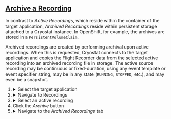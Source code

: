 ## [Archive a Recording](#archive-a-recording)
In contrast to <i>Active Recordings</i>, which reside within the container
of the target application, <i>Archived Recordings</i> reside within persistent
storage attached to a Cryostat instance. In OpenShift, for example, the
archives are stored in a `PersistentVolumeClaim`.

Archived recordings are created by performing archival upon active recordings.
When this is requested, Cryostat connects to the target application and copies
the Flight Recorder data from the selected active recording into an archived
recording file in storage. The active source recording may be continuous or
fixed-duration, using any event template or event specifier string, may be in
any state (`RUNNING`, `STOPPED`, etc.), and may even be a snapshot.

<ol>
  <li>
    <details>
      <summary>Select the target application</summary>
      <a href="{{site.url}}/images/archive-a-recording-1.png" target="_blank">
        <img src="{{site.url}}/images/archive-a-recording-1.png">
      </a>
    </details>
  </li>
  <li>
    <details>
      <summary>Navigate to Recordings</summary>
      <a href="{{site.url}}/images/archive-a-recording-2.png" target="_blank">
        <img src="{{site.url}}/images/archive-a-recording-2.png">
      </a>
      <p>
        Supply JMX credentials to authenticate to the target, if necessary. If
        the target is not configured with JMX authentication then the
        connection attempt will continue without prompting for credentials.
      </p>
      <p>
        If the target JVM has SSL/TLS enabled on JMX connections then it may be
        necessary to add the target's certificate to Cryostat's trust store. Go
        to <a href="{{site.url}}/getting-started#add-a-trusted-certificate">Add a Trusted Certificate</a>
        and return to this section after completing that guide.
      </p>
      <a href="{{site.url}}/images/archive-a-recording-3.png" target="_blank">
        <img src="{{site.url}}/images/archive-a-recording-3.png">
      </a>
    </details>
  </li>
  <li>
    <details>
      <summary>Select an active recording</summary>
      <a href="{{site.url}}/images/archive-a-recording-4.png" target="_blank">
        <img src="{{site.url}}/images/archive-a-recording-4.png">
      </a>
      <p>
        If you do not have any recordings present in the Active Recordings
        view, follow
        <a href="{{site.url}}/getting-started#startstop-a-recording">Start/Stop a Recording</a>
        to create one, or select a different target application.
      </p>
    </details>
  </li>
  <li>
    <summary>Click the <i>Archive</i> button</summary>
  </li>
  <li>
    <details>
      <summary>Navigate to the <i>Archived Recordings</i> tab</summary>
      <a href="{{site.url}}/images/archive-a-recording-5.png" target="_blank">
        <img src="{{site.url}}/images/archive-a-recording-5.png">
      </a>
      <p>
        Once the recording has been archived, a new entry will appear in the
        <i>Archived Recordings</i> table. All recordings in the archives are
        displayed here, regardless of the selected target application. The
        name of the archived recording reflects the address of the target
        application and the original name of the active recording that it was
        retrieved from, and includes a timestamp indicating when the archived
        recording was created.
      </p>
    </details>
  </li>
</ol>
